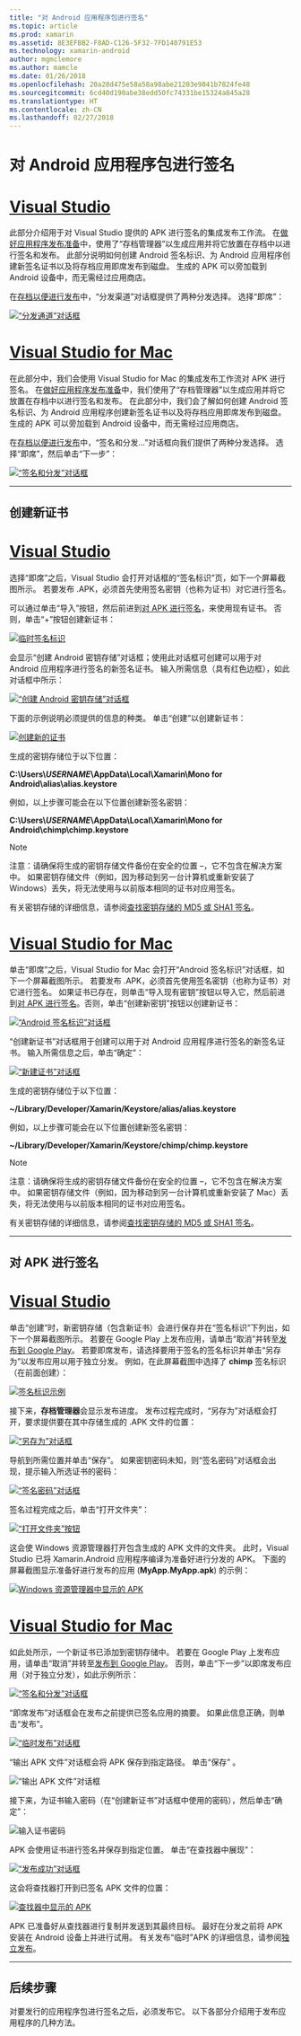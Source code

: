 ```yaml
---
title: "对 Android 应用程序包进行签名"
ms.topic: article
ms.prod: xamarin
ms.assetid: 8E3EFBB2-F8AD-C126-5F32-7FD140791E53
ms.technology: xamarin-android
author: mgmclemore
ms.author: mamcle
ms.date: 01/26/2018
ms.openlocfilehash: 20a28d475e58a58a98abe21203e9841b7824fe48
ms.sourcegitcommit: 6cd40d190abe38edd50fc74331be15324a845a28
ms.translationtype: HT
ms.contentlocale: zh-CN
ms.lasthandoff: 02/27/2018
---
```

# <a name="signing-the-android-application-package"></a>对 Android 应用程序包进行签名

# <a name="visual-studiotabvswin"></a>[Visual Studio](#tab/vswin)

此部分介绍用于对 Visual Studio 提供的 APK 进行签名的集成发布工作流。 在[做好应用程序发布准备](~/android/deploy-test/release-prep/index.md)中，使用了“存档管理器”以生成应用并将它放置在存档中以进行签名和发布。 此部分说明如何创建 Android 签名标识、为 Android 应用程序创建新签名证书以及将存档应用即席发布到磁盘。
生成的 APK 可以旁加载到 Android 设备中，而无需经过应用商店。

在[存档以便进行发布](~/android/deploy-test/release-prep/index.md#archive)中，“分发渠道”对话框提供了两种分发选择。 选择“即席”：

[![“分发通道”对话框](images/vs/01-distribution-channel-sml.png)](images/vs/01-distribution-channel.png)

# <a name="visual-studio-for-mactabvsmac"></a>[Visual Studio for Mac](#tab/vsmac)

在此部分中，我们会使用 Visual Studio for Mac 的集成发布工作流对 APK 进行签名。 在[做好应用程序发布准备](~/android/deploy-test/release-prep/index.md)中，我们使用了“存档管理器”以生成应用并将它放置在存档中以进行签名和发布。 在此部分中，我们会了解如何创建 Android 签名标识、为 Android 应用程序创建新签名证书以及将存档应用即席发布到磁盘。 生成的 APK 可以旁加载到 Android 设备中，而无需经过应用商店。

在[存档以便进行发布](~/android/deploy-test/release-prep/index.md#archive)中，“签名和分发...”对话框向我们提供了两种分发选择。 选择“即席”，然后单击“下一步”：

[![“签名和分发”对话框](images/xs/01-select-ad-hoc-sml.png)](images/xs/01-select-ad-hoc.png)

-----

<a name="newcertvs" />
<a name="newcert" />
<a name="newcertxs" />

## <a name="create-a-new-certificate"></a>创建新证书

# <a name="visual-studiotabvswin"></a>[Visual Studio](#tab/vswin)

选择“即席”之后，Visual Studio 会打开对话框的“签名标识”页，如下一个屏幕截图所示。 若要发布 .APK，必须首先使用签名密钥（也称为证书）对它进行签名。

可以通过单击“导入”按钮，然后前进到[对 APK 进行签名](#signapkvs)，来使用现有证书。 否则，单击“+”按钮创建新证书：

[![临时签名标识](images/vs/02-ad-hoc-signing-identity-vs-sml.png)](images/vs/02-ad-hoc-signing-identity-vs.png)

会显示“创建 Android 密钥存储”对话框；使用此对话框可创建可以用于对 Android 应用程序进行签名的新签名证书。 输入所需信息（具有红色边框），如此对话框中所示：

[![“创建 Android 密钥存储”对话框](images/vs/03-create-android-key-store-vs-sml.png)](images/vs/03-create-android-key-store-vs.png)

下面的示例说明必须提供的信息的种类。 单击“创建”以创建新证书：

[![创建新的证书](images/vs/04-key-store-example-vs-sml.png)](images/vs/04-key-store-example-vs.png)

生成的密钥存储位于以下位置：

**C:\\Users\\*USERNAME*\\AppData\\Local\\Xamarin\\Mono for Android\\alias\\alias.keystore**

例如，以上步骤可能会在以下位置创建新签名密钥：

**C:\\Users\\*USERNAME*\\AppData\\Local\\Xamarin\\Mono for Android\\chimp\\chimp.keystore**

> [!NOTE]
> 注意：请确保将生成的密钥存储文件备份在安全的位置 &ndash;，它不包含在解决方案中。 如果密钥存储文件（例如，因为移动到另一台计算机或重新安装了 Windows）丢失，将无法使用与以前版本相同的证书对应用签名。

有关密钥存储的详细信息，请参阅[查找密钥存储的 MD5 或 SHA1 签名](~/android/deploy-test/signing/keystore-signature.md)。

# <a name="visual-studio-for-mactabvsmac"></a>[Visual Studio for Mac](#tab/vsmac)

单击“即席”之后，Visual Studio for Mac 会打开“Android 签名标识”对话框，如下一个屏幕截图所示。 若要发布 .APK，必须首先使用签名密钥（也称为证书）对它进行签名。 如果证书已存在，则单击“导入现有密钥”按钮以导入它，然后前进到[对 APK 进行签名](#signapkxs)。否则，单击“创建新密钥”按钮以创建新证书： 

[![“Android 签名标识”对话框](images/xs/02-android-signing-identity-sml.png)](images/xs/02-android-signing-identity.png)

“创建新证书”对话框用于创建可以用于对 Android 应用程序进行签名的新签名证书。 输入所需信息之后，单击“确定”：

[![“新建证书”对话框](images/xs/03-create-new-certificate-sml.png)](images/xs/03-create-new-certificate.png)

生成的密钥存储位于以下位置：

**~/Library/Developer/Xamarin/Keystore/alias/alias.keystore**

例如，以上步骤可能会在以下位置创建新签名密钥：

**~/Library/Developer/Xamarin/Keystore/chimp/chimp.keystore**


> [!NOTE]
> 注意：请确保将生成的密钥存储文件备份在安全的位置 &ndash;，它不包含在解决方案中。 如果密钥存储文件（例如，因为移动到另一台计算机或重新安装了 Mac）丢失，将无法使用与以前版本相同的证书对应用签名。

有关密钥存储的详细信息，请参阅[查找密钥存储的 MD5 或 SHA1 签名](~/android/deploy-test/signing/keystore-signature.md)。

-----

<a name="signapkvs" />
<a name="signingxs" />

## <a name="sign-the-apk"></a>对 APK 进行签名

# <a name="visual-studiotabvswin"></a>[Visual Studio](#tab/vswin)

单击“创建”时，新密钥存储（包含新证书）会进行保存并在“签名标识”下列出，如下一个屏幕截图所示。 若要在 Google Play 上发布应用，请单击“取消”并转至[发布到 Google Play](~/android/deploy-test/publishing/publishing-to-google-play/index.md)。
若要即席发布，请选择要用于签名的签名标识并单击“另存为”以发布应用以用于独立分发。 例如，在此屏幕截图中选择了 **chimp** 签名标识（在前面创建）：

[![签名标识示例](images/vs/05-save-as-vs-sml.png)](images/vs/05-save-as-vs.png)

接下来，**存档管理器**会显示发布进度。 发布过程完成时，“另存为”对话框会打开，要求提供要在其中存储生成的 .APK 文件的位置：

[![“另存为”对话框](images/vs/06-save-as-dialog-vs-sml.png)](images/vs/06-save-as-dialog-vs.png)

导航到所需位置并单击“保存”。 如果密钥密码未知，则“签名密码”对话框会出现，提示输入所选证书的密码：

[![“签名密码”对话框](images/vs/07-signing-password-vs-sml.png)](images/vs/07-signing-password-vs.png)

签名过程完成之后，单击“打开文件夹”：

[![“打开文件夹”按钮](images/vs/08-open-folder-vs-sml.png)](images/vs/08-open-folder-vs.png)

这会使 Windows 资源管理器打开包含生成的 APK 文件的文件夹。 此时，Visual Studio 已将 Xamarin.Android 应用程序编译为准备好进行分发的 APK。
下面的屏幕截图显示准备好进行发布的应用 (**MyApp.MyApp.apk**) 的示例：

[![Windows 资源管理器中显示的 APK](images/vs/09-generated-app-vs-sml.png)](images/vs/09-generated-app-vs.png)

# <a name="visual-studio-for-mactabvsmac"></a>[Visual Studio for Mac](#tab/vsmac)


如此处所示，一个新证书已添加到密钥存储中。 若要在 Google Play 上发布应用，请单击“取消”并转至[发布到 Google Play](~/android/deploy-test/publishing/publishing-to-google-play/index.md)。
否则，单击“下一步”以即席发布应用（对于独立分发），如此示例所示：

[![“签名和分发”对话框](images/xs/04-select-identity-sml.png)](images/xs/04-select-identity.png)

“即席发布”对话框会在发布之前提供已签名应用的摘要。 如果此信息正确，则单击“发布”。

[![“临时发布”对话框](images/xs/05-publish-ad-hoc-sml.png)](images/xs/05-publish-ad-hoc.png)

“输出 APK 文件”对话框会将 APK 保存到指定路径。 单击“保存” 。

![“输出 APK 文件”对话框](images/xs/06-output-apk-file.png)

接下来，为证书输入密码（在“创建新证书”对话框中使用的密码），然后单击“确定”： 

![输入证书密码](images/xs/07-signing-certificate.png)

APK 会使用证书进行签名并保存到指定位置。 单击“在查找器中展现”：

[![“发布成功”对话框](images/xs/08-app-is-ready-sml.png)](images/xs/08-app-is-ready.png)

这会将查找器打开到已签名 APK 文件的位置：

[![查找器中显示的 APK](images/xs/09-show-in-finder-sml.png)](images/xs/09-show-in-finder.png)

APK 已准备好从查找器进行复制并发送到其最终目标。 最好在分发之前将 APK 安装在 Android 设备上并进行试用。 有关发布“临时”APK 的详细信息，请参阅[独立发布](~/android/deploy-test/publishing/publishing-independently.md)。

-----


<a name="nextsteps" />

## <a name="next-steps"></a>后续步骤

对要发行的应用程序包进行签名之后，必须发布它。 以下各部分介绍用于发布应用程序的几种方法。
